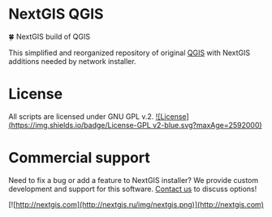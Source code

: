 # NextGIS QGIS
:four_leaf_clover: NextGIS build of QGIS

This simplified and reorganized repository of original [QGIS](https://github.com/qgis/qgis) with NextGIS additions needed by network installer.

# License

All scripts are licensed under GNU GPL v.2.
[![License](https://img.shields.io/badge/License-GPL v2-blue.svg?maxAge=2592000)]()

# Commercial support

Need to fix a bug or add a feature to NextGIS installer? We provide custom
development and support for this software.
[Contact us](http://nextgis.ru/en/contact/) to discuss options!

[![http://nextgis.com](http://nextgis.ru/img/nextgis.png)](http://nextgis.com)
